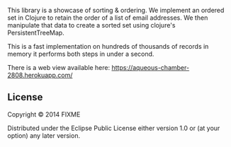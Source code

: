 This library is a showcase of sorting & ordering. We implement an ordered set in Clojure to retain the order of a list of email addresses. We then manipulate that data to create a sorted set using clojure's PersistentTreeMap.

This is a fast implementation on hundreds of thousands of records in memory it performs both steps in under a second.

There is a web view available here:
https://aqueous-chamber-2808.herokuapp.com/


## License

Copyright © 2014 FIXME

Distributed under the Eclipse Public License either version 1.0 or (at
your option) any later version.
